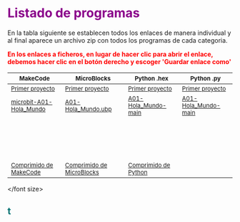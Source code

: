 # <FONT COLOR=#8B008B>Listado de programas</font>
En la tabla siguiente se establecen todos los enlaces de manera individual y al final aparece un archivo zip con todos los programas de cada categoria.

<b><font color=#FF0000>En los enlaces a ficheros, en lugar de hacer clic para abrir el enlace, debemos hacer clic en el botón derecho y escoger 'Guardar enlace como'</font></b>

<center>

|<font size="2"> MakeCode |<font size="2"> MicroBlocks |<font size="2"> Python .hex |<font size="2">  Python .py |
|---|---|---|---|
|<font size="2">[Primer proyecto](/docs/programas/makecode/Primer-proyecto.hex)|<font size="2">[Primer proyecto](/docs/programas/ublocks/Primer-proyecto.ubp) |<font size="2">[Primer proyecto](/docs/programas/upy/Primer_proyecto.hex)|<font size="2">[Primer proyecto](/docs/programas/upy/Primer_proyecto.py) |
|<font size="2">[microbit-A01-Hola_Mundo](/docs/programas/upy/microbit-A01-Hola_Mundo.hex) |<font size="2"> [A01-Hola_Mundo.ubp](/docs/programas/upy/A01-Hola_Mundo.ubp) |<font size="2">[A01-Hola_Mundo-main](/docs/programas/upy/A01-Hola_Mundo-main.hex) |<font size="2"> [A01-Hola_Mundo-main](/docs/programas/upy/A01-Hola_Mundo-main.py)|
|<font size="2"> |<font size="2"> |<font size="2"> |<font size="2"> |
|<font size="2"> |<font size="2"> |<font size="2"> |<font size="2"> |
|<font size="2"> |<font size="2"> |<font size="2"> |<font size="2"> |
|<font size="2"> |<font size="2"> |<font size="2"> |<font size="2"> |
|<font size="2"> |<font size="2"> |<font size="2"> |<font size="2"> |
|<font size="2"> |<font size="2"> |<font size="2"> |<font size="2"> |
|<font size="2"> |<font size="2"> |<font size="2"> |<font size="2"> |
|<font size="2"> |<font size="2"> |<font size="2"> |<font size="2"> |
|<font size="2"> |<font size="2"> |<font size="2"> |<font size="2"> |
|<font size="2"> |<font size="2"> |<font size="2"> |<font size="2"> |
|<font size="2"> |<font size="2"> |<font size="2"> |<font size="2"> |
|<font size="2"> |<font size="2"> |<font size="2"> |<font size="2"> |
|<font size="2"> |<font size="2"> |<font size="2"> |<font size="2"> |
|<font size="2"> |<font size="2"> |<font size="2"> |<font size="2"> |
|<font size="2"> |<font size="2"> |<font size="2"> |<font size="2"> |
|<font size="2"> |<font size="2"> |<font size="2"> |<font size="2"> |
|<font size="2">[Comprimido de MakeCode]()|<font size="2">[Comprimido de MicroBlocks]()|<font size="2">[Comprimido de Python]()|

</center>

</font size>



## <FONT COLOR=#007575>**t**</font>